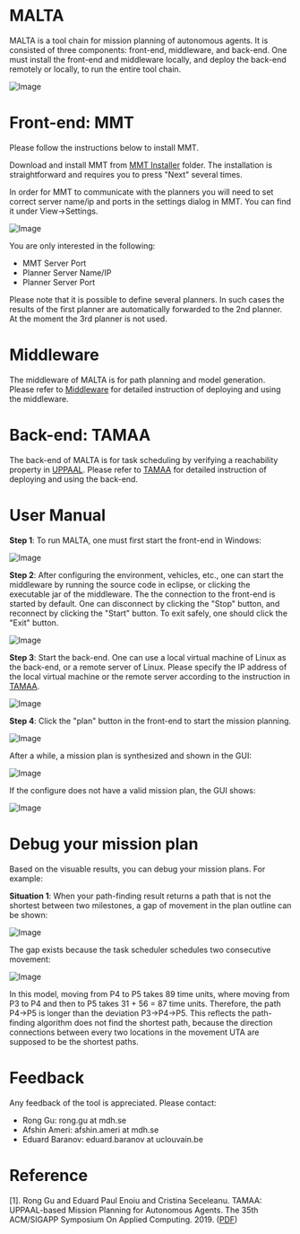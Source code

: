 # MALTA
MALTA is a tool chain for mission planning of autonomous agents. It is consisted of three components: front-end, middleware, and back-end. One must install the front-end and middleware locally, and deploy the back-end remotely or locally, to run the entire tool chain.

![Image](res/toolchain_structure.png "Architecture of MALTA")

# Front-end: MMT
Please follow the instructions below to install MMT.

Download and install MMT from [MMT Installer](https://github.com/rgu01/MALTA/tree/main/MMT%20Installer) folder. The installation is straightforward and requires you to press "Next" several times.

In order for MMT to communicate with the planners you will need to set correct server name/ip and ports in the settings dialog in MMT. You can find it under View->Settings.

![Image](res/MmtSettings.png "MMT Settings")

You are only interested in the following:
- MMT Server Port
- Planner Server Name/IP
- Planner Server Port

Please note that it is possible to define several planners. In such cases the results of the first planner are automatically forwarded to the 2nd planner. At the moment the 3rd planner is not used.

# Middleware
The middleware of MALTA is for path planning and model generation. Please refer to [Middleware](https://github.com/rgu01/TAMAA-DALi) for detailed instruction of deploying and using the middleware.

# Back-end: TAMAA
The back-end of MALTA is for task scheduling by verifying a reachability property in [UPPAAL](https://uppaal.org/). Please refer to [TAMAA](https://github.com/rgu01/TAMAA) for detailed instruction of deploying and using the back-end.

# User Manual
**Step 1**: To run MALTA, one must first start the front-end in Windows:

![Image](res/MMT.png "Front-end GUI")

**Step 2**: After configuring the environment, vehicles, etc., one can start the middleware by running the source code in eclipse, or clicking the executable jar of the middleware. The the connection to the front-end is started by default. One can disconnect by clicking the "Stop" button, and reconnect by clicking the "Start" button. To exit safely, one should click the "Exit" button.

![Image](res/Middleware.png "Middleware GUI")

**Step 3**: Start the back-end. One can use a local virtual machine of Linux as the back-end, or a remote server of Linux. Please specify the IP address of the local virtual machine or the remote server according to the instruction in [TAMAA](https://github.com/rgu01/TAMAA).

![Image](res/TAMAA.png "Back-end GUI")

**Step 4**: Click the "plan" button in the front-end to start the mission planning.

![Image](res/Run.png "Run planning")

After a while, a mission plan is synthesized and shown in the GUI:

![Image](res/exp_v2_result.png "Result planning")

If the configure does not have a valid mission plan, the GUI shows:

![Image](res/Fail.png "Fail")

# Debug your mission plan

Based on the visuable results, you can debug your mission plans. For example:

**Situation 1**: When your path-finding result returns a path that is not the shortest between two milestones, a gap of movement in the plan outline can be shown:

![Image](res/Bug_consecutive_movement.png "A gap between a task execution and a movement")

The gap exists because the task scheduler schedules two consecutive movement:

![Image](res/Bug_consecutive_movement_model.png "Two consecutive movement in the model")

In this model, moving from P4 to P5 takes 89 time units, where moving from P3 to P4 and then to P5 takes 31 + 56 = 87 time units. Therefore, the path P4->P5 is longer than the deviation P3->P4->P5. This reflects the path-finding algorithm does not find the shortest path, because the direction connections between every two locations in the movement UTA are supposed to be the shortest paths.

# Feedback

Any feedback of the tool is appreciated. Please contact: 

- Rong Gu: rong.gu at mdh.se
- Afshin Ameri: afshin.ameri at mdh.se
- Eduard Baranov: eduard.baranov at uclouvain.be

# Reference
[1]. Rong Gu and Eduard Paul Enoiu and Cristina Seceleanu. TAMAA: UPPAAL-based Mission Planning for Autonomous Agents. The 35th ACM/SIGAPP Symposium On Applied Computing. 2019. ([PDF](http://www.es.mdh.se/publications/5685-TAMAA__UPPAAL_based_Mission_Planning_for_Autonomous_Agents))
